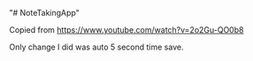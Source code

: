 "# NoteTakingApp" 


Copied from https://www.youtube.com/watch?v=2o2Gu-QO0b8

Only change I did was auto 5 second time save.